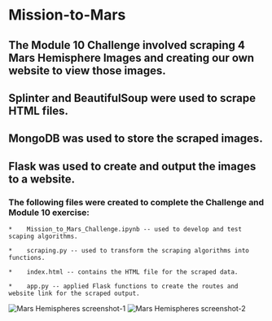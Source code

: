 # Mission-to-Mars

## The Module 10 Challenge involved scraping 4 Mars Hemisphere Images and creating our own website to view those images.


## Splinter and BeautifulSoup were used to scrape HTML files. 


## MongoDB was used to store the scraped images.


## Flask was used to create and output the images to a website.






### The following files were created to complete the Challenge and Module 10 exercise:

    *    Mission_to_Mars_Challenge.ipynb -- used to develop and test scaping algorithms.

    *    scraping.py -- used to transform the scraping algorithms into functions.

    *    index.html -- contains the HTML file for the scraped data.

    *    app.py -- applied Flask functions to create the routes and website link for the scraped output.


![Mars Hemispheres screenshot-1](./Mars_hemispheres-1.PNG)
![Mars Hemispheres screenshot-2](./Mars_hemispheres-2.PNG)